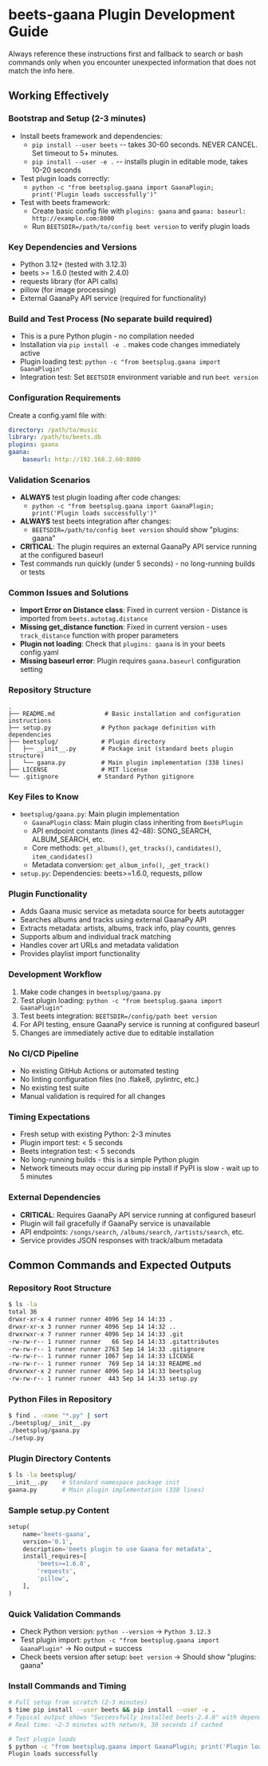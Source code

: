 # beets-gaana Plugin Development Guide

Always reference these instructions first and fallback to search or bash commands only when you encounter unexpected information that does not match the info here.

## Working Effectively

### Bootstrap and Setup (2-3 minutes)
- Install beets framework and dependencies:
  - `pip install --user beets` -- takes 30-60 seconds. NEVER CANCEL. Set timeout to 5+ minutes.
  - `pip install --user -e .` -- installs plugin in editable mode, takes 10-20 seconds
- Test plugin loads correctly:
  - `python -c "from beetsplug.gaana import GaanaPlugin; print('Plugin loads successfully')"`
- Test with beets framework:
  - Create basic config file with `plugins: gaana` and `gaana: baseurl: http://example.com:8000`
  - Run `BEETSDIR=/path/to/config beet version` to verify plugin loads

### Key Dependencies and Versions
- Python 3.12+ (tested with 3.12.3)
- beets >= 1.6.0 (tested with 2.4.0)
- requests library (for API calls)
- pillow (for image processing)
- External GaanaPy API service (required for functionality)

### Build and Test Process (No separate build required)
- This is a pure Python plugin - no compilation needed
- Installation via `pip install -e .` makes code changes immediately active
- Plugin loading test: `python -c "from beetsplug.gaana import GaanaPlugin"`
- Integration test: Set `BEETSDIR` environment variable and run `beet version`

### Configuration Requirements
Create a config.yaml file with:
```yaml
directory: /path/to/music
library: /path/to/beets.db
plugins: gaana
gaana:
    baseurl: http://192.168.2.60:8000
```

### Validation Scenarios
- **ALWAYS** test plugin loading after code changes:
  - `python -c "from beetsplug.gaana import GaanaPlugin; print('Plugin loads successfully')"`
- **ALWAYS** test beets integration after changes:
  - `BEETSDIR=/path/to/config beet version` should show "plugins: gaana"
- **CRITICAL**: The plugin requires an external GaanaPy API service running at the configured baseurl
- Test commands run quickly (under 5 seconds) - no long-running builds or tests

### Common Issues and Solutions
- **Import Error on Distance class**: Fixed in current version - Distance is imported from `beets.autotag.distance`
- **Missing get_distance function**: Fixed in current version - uses `track_distance` function with proper parameters
- **Plugin not loading**: Check that `plugins: gaana` is in your beets config.yaml
- **Missing baseurl error**: Plugin requires `gaana.baseurl` configuration setting

### Repository Structure
```
.
├── README.md              # Basic installation and configuration instructions
├── setup.py              # Python package definition with dependencies
├── beetsplug/            # Plugin directory
│   ├── __init__.py       # Package init (standard beets plugin structure)
│   └── gaana.py          # Main plugin implementation (338 lines)
├── LICENSE               # MIT license
└── .gitignore           # Standard Python gitignore
```

### Key Files to Know
- `beetsplug/gaana.py`: Main plugin implementation
  - `GaanaPlugin` class: Main plugin class inheriting from `BeetsPlugin`
  - API endpoint constants (lines 42-48): SONG_SEARCH, ALBUM_SEARCH, etc.
  - Core methods: `get_albums()`, `get_tracks()`, `candidates()`, `item_candidates()`
  - Metadata conversion: `get_album_info()`, `_get_track()`
- `setup.py`: Dependencies: beets>=1.6.0, requests, pillow

### Plugin Functionality
- Adds Gaana music service as metadata source for beets autotagger
- Searches albums and tracks using external GaanaPy API
- Extracts metadata: artists, albums, track info, play counts, genres
- Supports album and individual track matching
- Handles cover art URLs and metadata validation
- Provides playlist import functionality

### Development Workflow
1. Make code changes in `beetsplug/gaana.py`
2. Test plugin loading: `python -c "from beetsplug.gaana import GaanaPlugin"`
3. Test beets integration: `BEETSDIR=/config/path beet version`
4. For API testing, ensure GaanaPy service is running at configured baseurl
5. Changes are immediately active due to editable installation

### No CI/CD Pipeline
- No existing GitHub Actions or automated testing
- No linting configuration files (no .flake8, .pylintrc, etc.)
- No existing test suite
- Manual validation is required for all changes

### Timing Expectations
- Fresh setup with existing Python: 2-3 minutes
- Plugin import test: < 5 seconds  
- Beets integration test: < 5 seconds
- No long-running builds - this is a simple Python plugin
- Network timeouts may occur during pip install if PyPI is slow - wait up to 5 minutes

### External Dependencies
- **CRITICAL**: Requires GaanaPy API service running at configured baseurl
- Plugin will fail gracefully if GaanaPy service is unavailable
- API endpoints: `/songs/search`, `/albums/search`, `/artists/search`, etc.
- Service provides JSON responses with track/album metadata

## Common Commands and Expected Outputs

### Repository Root Structure
```bash
$ ls -la
total 36
drwxr-xr-x 4 runner runner 4096 Sep 14 14:33 .
drwxr-xr-x 3 runner runner 4096 Sep 14 14:32 ..
drwxrwxr-x 7 runner runner 4096 Sep 14 14:33 .git
-rw-rw-r-- 1 runner runner   66 Sep 14 14:33 .gitattributes
-rw-rw-r-- 1 runner runner 2763 Sep 14 14:33 .gitignore
-rw-rw-r-- 1 runner runner 1067 Sep 14 14:33 LICENSE
-rw-rw-r-- 1 runner runner  769 Sep 14 14:33 README.md
drwxrwxr-x 2 runner runner 4096 Sep 14 14:33 beetsplug
-rw-rw-r-- 1 runner runner  443 Sep 14 14:33 setup.py
```

### Python Files in Repository
```bash
$ find . -name "*.py" | sort
./beetsplug/__init__.py
./beetsplug/gaana.py
./setup.py
```

### Plugin Directory Contents
```bash
$ ls -la beetsplug/
__init__.py    # Standard namespace package init
gaana.py       # Main plugin implementation (338 lines)
```

### Sample setup.py Content
```python
setup(
    name='beets-gaana',
    version='0.1',
    description='beets plugin to use Gaana for metadata',
    install_requires=[
        'beets>=1.6.0',
        'requests',
        'pillow',
    ],
)
```

### Quick Validation Commands
- Check Python version: `python --version` → `Python 3.12.3`
- Test plugin import: `python -c "from beetsplug.gaana import GaanaPlugin"` → No output = success
- Check beets version after setup: `beet version` → Should show "plugins: gaana"

### Install Commands and Timing
```bash
# Full setup from scratch (2-3 minutes)
$ time pip install --user beets && pip install --user -e .
# Typical output shows "Successfully installed beets-2.4.0" with dependencies
# Real time: ~2-3 minutes with network, 30 seconds if cached

# Test plugin loads
$ python -c "from beetsplug.gaana import GaanaPlugin; print('Plugin loads successfully')"
Plugin loads successfully
```